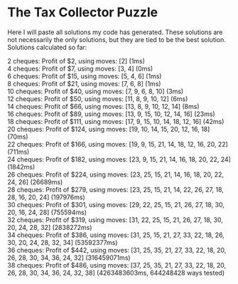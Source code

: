 # The Tax Collector Puzzle

Here I will paste all solutions my code has generated. These solutions are not necessarily the only solutions, but they are tied to be the best solution. Solutions calculated so far:

2 cheques: Profit of $2, using moves: [2] (1ms)\
4 cheques: Profit of $7, using moves: [3, 4] (0ms)\
6 cheques: Profit of $15, using moves: [5, 4, 6] (1ms)\
8 cheques: Profit of $21, using moves: [7, 6, 8] (1ms)\
10 cheques: Profit of $40, using moves: [7, 9, 6, 8, 10] (3ms)\
12 cheques: Profit of $50, using moves: [11, 8, 9, 10, 12] (6ms)\
14 cheques: Profit of $66, using moves: [13, 8, 9, 10, 12, 14] (8ms)\
16 cheques: Profit of $89, using moves: [13, 9, 15, 10, 12, 14, 16] (23ms)\
18 cheques: Profit of $111, using moves: [17, 9, 15, 10, 14, 18, 12, 16] (42ms)\
20 cheques: Profit of $124, using moves: [19, 10, 14, 15, 20, 12, 16, 18] (70ms)\
22 cheques: Profit of $166, using moves: [19, 9, 15, 21, 14, 18, 12, 16, 20, 22] (711ms)\
24 cheques: Profit of $182, using moves: [23, 9, 15, 21, 14, 16, 18, 20, 22, 24] (1842ms)\
26 cheques: Profit of $224, using moves: [23, 25, 15, 21, 14, 16, 18, 20, 22, 24, 26] (26689ms)\
28 cheques: Profit of $279, using moves: [23, 25, 15, 21, 14, 22, 26, 27, 18, 28, 16, 20, 24] (197976ms)\
30 cheques: Profit of $301, using moves: [29, 22, 25, 15, 21, 26, 27, 18, 30, 20, 16, 24, 28] (755594ms)\
32 cheques: Profit of $319, using moves: [31, 22, 25, 15, 21, 26, 27, 18, 30, 20, 24, 28, 32] (2838272ms)\
34 cheques: Profit of $386, using moves: [31, 25, 15, 21, 27, 33, 22, 18, 26, 30, 20, 24, 28, 32, 34] (53592377ms)\
36 cheques: Profit of $442, using moves: [31, 25, 35, 21, 27, 33, 22, 18, 20, 26, 28, 30, 34, 36, 24, 32] (316459071ms)\
38 cheques: Profit of $486, using moves: [37, 25, 35, 21, 27, 33, 22, 18, 20, 26, 28, 30, 34, 36, 24, 32, 38] (4263483603ms, 644248428 ways tested)
